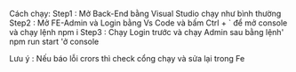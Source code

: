 
Cách chạy:
Step1 : Mở Back-End bằng Visual Studio chạy như bình thường
Step2 : Mở FE-Admin và Login bằng Vs Code và bấm Ctrl + ` để mở console và chạy lệnh npm i
Step3 : Chạy Login trước và chạy Admin sau bằng  lệnh' npm run start 'ở console

Lưu ý : Nếu báo lỗi crors thì check cổng chạy và sửa lại trong Fe 

